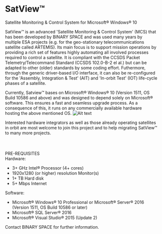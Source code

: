 # SatView™
Satellite Monitoring &amp; Control System for Microsoft® Windows® 10

SatView™ is an advanced 'Satellite Monitoring & Control System' (MCS) that has been developed by BINARY SPACE and was used many years by multiple ESA projects (e.g. for the geo-stationary telecommunications satellite called ARTEMIS). Its main focus is to support mission operations by providing a rich set of features highly automating all involved processes required to control a satellite.
It is compliant with the CCSDS Packet Telemetry/Telecommand Standard (CCSDS 102.0-B-2 el al.) but can be adapted to other (older) standards by some coding effort. Futhermore, through the generic driver-based I/O interface, it can also be re-configured for the 'Assembly, Integration & Test' (AIT) and 'In-orbit Test' (IOT) life-cycle phases of a satellite.

Currently, Satview™ bases on Microsoft® Windows® 10 (Version 1511, OS Build 10586 and above) and was designed to depend solely on Microsoft® software. This ensures a fast and seamless upgrade process. As a consequence of this, it runs on any commercially available hardware hosting the above mentioned OS.
![Alt text](/Images/SatView™%20Desktop.jpg?raw=true "SatView™ Desktop")

Interested hardware integrators as well as those already operating satellites in orbit are most welcome to join this project and to help migrating SatView™ to many more projects.
<br />  
<br />  
PRE-REQUISITES<br />
Hardware:
- 3+ GHz Intel® Processor (4+ cores)</li>
- 1920x1280 (or higher) resolution Monitor(s)</li>
- 1+ TB Hard disk</li>
- 5+ Mbps Internet</li>

Software:
- Microsoft® Windows® 10 Professional or Microsoft® Server® 2016 (Version 1511, OS Build 10586 or later)
- Microsoft® SQL Server® 2016
- Microsoft® Visual Studio® 2015 (Update 2)

Contact BINARY SPACE for further information.
